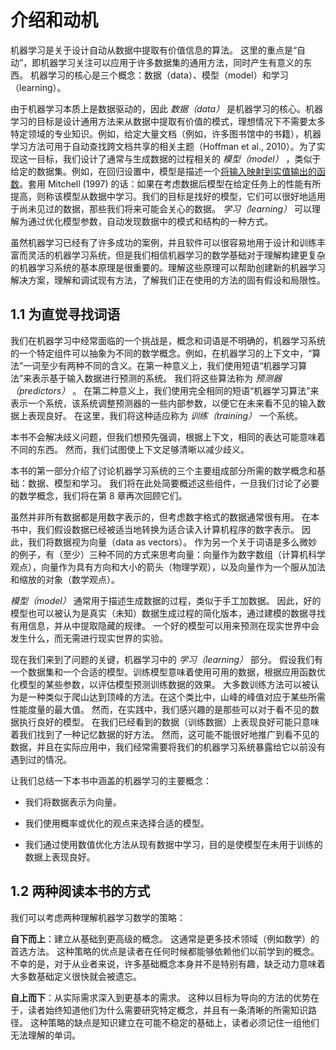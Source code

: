 # 介绍和动机

机器学习是关于设计自动从数据中提取有价值信息的算法。 这里的重点是“自动”，即机器学习关注可以应用于许多数据集的通用方法，同时产生有意义的东西。 机器学习的核心是三个概念：数据（data）、模型（model）和学习（learning）。

由于机器学习本质上是数据驱动的，因此 _数据（data）_ 是机器学习的核心。机器学习的目标是设计通用方法来从数据中提取有价值的模式，理想情况下不需要太多特定领域的专业知识。例如，给定大量文档（例如，许多图书馆中的书籍），机器学习方法可用于自动查找跨文档共享的相关主题（Hoffman et al., 2010）。为了实现这一目标，我们设计了通常与生成数据的过程相关的 _模型（model）_ ，类似于给定的数据集。例如，在回归设置中，模型是描述一个[将输入映射到实值输出的函数](https://baike.baidu.com/item/%E5%AE%9E%E5%80%BC%E5%87%BD%E6%95%B0/7037793)。套用 Mitchell (1997) 的话：如果在考虑数据后模型在给定任务上的性能有所提高，则称该模型从数据中学习。我们的目标是找好的模型，它们可以很好地适用于尚未见过的数据，那些我们将来可能会关心的数据。 _学习（learning）_ 可以理解为通过优化模型参数，自动发现数据中的模式和结构的一种方式。

虽然机器学习已经有了许多成功的案例，并且软件可以很容易地用于设计和训练丰富而灵活的机器学习系统，但是我们相信机器学习的数学基础对于理解构建更复杂的机器学习系统的基本原理是很重要的。理解这些原理可以帮助创建新的机器学习解决方案，理解和调试现有方法，了解我们正在使用的方法的固有假设和局限性。

## 1.1 为直觉寻找词语

我们在机器学习中经常面临的一个挑战是，概念和词语是不明确的，机器学习系统的一个特定组件可以抽象为不同的数学概念。例如，在机器学习的上下文中，“算法”一词至少有两种不同的含义。在第一种意义上，我们使用短语“机器学习算法”来表示基于输入数据进行预测的系统。 我们将这些算法称为 _预测器（predictors）_ 。 在第二种意义上，我们使用完全相同的短语“机器学习算法”来表示一个系统，该系统调整预测器的一些内部参数，以便它在未来看不见的输入数据上表现良好。 在这里，我们将这种适应称为 _训练（training）_ 一个系统。

本书不会解决歧义问题，但我们想预先强调，根据上下文，相同的表达可能意味着不同的东西。 然而，我们试图使上下文足够清晰以减少歧义。

本书的第一部分介绍了讨论机器学习系统的三个主要组成部分所需的数学概念和基础：数据、模型和学习。 我们将在此处简要概述这些组件，一旦我们讨论了必要的数学概念，我们将在第 8 章再次回顾它们。

虽然并非所有数据都是用数字表示的，但考虑数字格式的数据通常很有用。 在本书中，我们假设数据已经被适当地转换为适合读入计算机程序的数字表示。 因此，我们将数据视为向量（data as vectors）。 作为另一个关于词语是多么微妙的例子，有（至少）三种不同的方式来思考向量：向量作为数字数组（计算机科学观点），向量作为具有方向和大小的箭头（物理学观），以及向量作为一个服从加法和缩放的对象（数学观点）。

_模型（model）_ 通常用于描述生成数据的过程，类似于手工加数据。 因此，好的模型也可以被认为是真实（未知）数据生成过程的简化版本，通过建模的数据寻找有用信息，并从中提取隐藏的规律。 一个好的模型可以用来预测在现实世界中会发生什么，而无需进行现实世界的实验。

现在我们来到了问题的关键，机器学习中的 _学习（learning）_ 部分。 假设我们有一个数据集和一个合适的模型。训练模型意味着使用可用的数据，根据应用函数优化模型的某些参数，以评估模型预测训练数据的效果。 大多数训练方法可以被认为是一种类似于爬山达到顶峰的方法。在这个类比中，山峰的峰值对应于某些所需性能度量的最大值。 然而，在实践中，我们感兴趣的是那些可以对于看不见的数据执行良好的模型。 在我们已经看到的数据（训练数据）上表现良好可能只意味着我们找到了一种记忆数据的好方法。 然而，这可能不能很好地推广到看不见的数据，并且在实际应用中，我们经常需要将我们的机器学习系统暴露给它以前没有遇到过的情况。

让我们总结一下本书中涵盖的机器学习的主要概念：

- 我们将数据表示为向量。

- 我们使用概率或优化的观点来选择合适的模型。

- 我们通过使用数值优化方法从现有数据中学习，目的是使模型在未用于训练的数据上表现良好。


## 1.2 两种阅读本书的方式

我们可以考虑两种理解机器学习数学的策略：

**自下而上**：建立从基础到更高级的概念。 这通常是更多技术领域（例如数学）的首选方法。 这种策略的优点是读者在任何时候都能够依赖他们以前学到的概念。 不幸的是，对于从业者来说，许多基础概念本身并不是特别有趣，缺乏动力意味着大多数基础定义很快就会被遗忘。

**自上而下**：从实际需求深入到更基本的需求。 这种以目标为导向的方法的优势在于，读者始终知道他们为什么需要研究特定概念，并且有一条清晰的所需知识路径。 这种策略的缺点是知识建立在可能不稳定的基础上，读者必须记住一组他们无法理解的单词。

